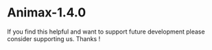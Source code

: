 # Animax-1.4.0
If you find this helpful and want to support future development please consider supporting us. Thanks !
